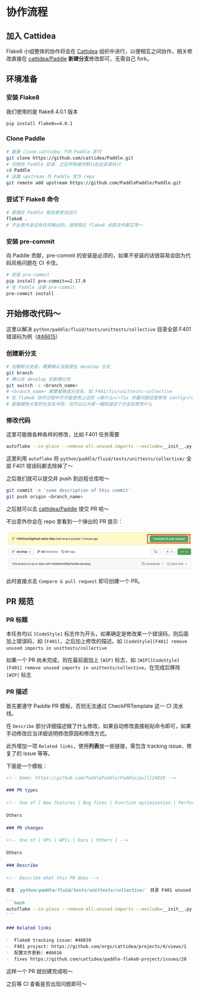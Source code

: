 # 协作流程

## 加入 Cattidea

Flake8 小组整体的协作将会在 [Cattidea](https://github.com/cattidea) 组织中进行，以便相互之间协作，相关修改直接在 [cattidea/Paddle](https://github.com/cattidea/Paddle) **新建分支**修改即可，无需自己 fork。

## 环境准备

### 安装 Flake8

我们使用的是 flake8 4.0.1 版本

```bash
pip install flake8==4.0.1
```

### Clone Paddle

```bash
# 直接 clone cattidea 下的 Paddle 即可
git clone https://github.com/cattidea/Paddle.git
# 切换到 Paddle 目录，之后所有操作默认在此目录执行
cd Paddle
# 设置 upstream 为 Paddle 官方 repo
git remote add upstream https://github.com/PaddlePaddle/Paddle.git
```

### 尝试下 Flake8 命令

```bash
# 直接在 Paddle 根目录尝试运行
flake8 .
# 不出意外是没有任何输出的，说明现在 flake8 全部文件都正常～
```

### 安装 pre-commit

向 Paddle 贡献，pre-commit 的安装是必须的，如果不安装的话很容易会因为代码风格问题在 CI 卡住。

```bash
# 安装 pre-commit
pip install pre-commit==2.17.0
# 在 Paddle 注册 pre-commit
pre-commit install
```

## 开始修改代码～

这里以解决 `python/paddle/fluid/tests/unittests/collective` 目录全部 F401 错误码为例（[#46615](https://github.com/PaddlePaddle/Paddle/pull/46615)）

### 创建新分支

```bash
# 创建新分支前，需要确认当前是在 develop 分支
git branch
# 确认在 develop 后新建分支
git switch -c <branch_name>
# <branch_name> 需要替换成分支名，如 F401/fix/unittests-collective
# 在 flake8 协作过程中尽可能使用上述的 <做什么>/<fix 存量问题还是修改 config>/<修改范围> 格式来命名一个分支
# 能够避免大家的分支名冲突，也可以让大家一眼知道这个分支在修改什么
```

### 修改代码

这里可能做各种各样的修改，比如 F401 任务需要

```bash
autoflake --in-place --remove-all-unused-imports --exclude=__init__.py --recursive ./python/paddle/fluid/tests/unittests/collective/
```

这里利用 `autoflake` 将 `python/paddle/fluid/tests/unittests/collective/` 全部 F401 错误码都去除掉了～

之后我们就可以提交并 push 到远程仓库啦～

```bash
git commit -m 'some description of this commit'
git push origin <branch_name>
```

之后就可以去 [cattidea/Paddle](https://github.com/cattidea/Paddle) 提交 PR 啦～

不出意外你会在 repo 里看到一个弹出的 PR 提示：

![](../images/PR-popup.png)

此时直接点击 `Compare & pull request` 即可创建一个 PR。

## PR 规范

### PR 标题

本任务均以 `[CodeStyle]` 标志作为开头，如果确定是修改某一个错误码，则后面加上错误码，如 `[F401]`，之后加上修改的描述。如 `[CodeStyle][F401] remove unused imports in unittests/collective`

如果一个 PR 尚未完成，则在最前面加上 `[WIP]` 标志，如 `[WIP][CodeStyle][F401] remove unused imports in unittests/collective`，在完成后移除 `[WIP]` 标志

### PR 描述

首先要遵守 Paddle PR 模板，否则无法通过 CheckPRTemplate 这一 CI 流水线。

在 `Describe` 部分详细描述做了什么修改，如果自动修改直接粘贴命令即可，如果手动修改应当详细说明修改原因和修改方式。

此外增加一项 `Related links`，使用**列表**放一些链接，需包含 tracking issue、修复了的 issue 等等。

下面是一个模板：

````md
<!-- Demo: https://github.com/PaddlePaddle/Paddle/pull/24810 -->

### PR types

<!-- One of [ New features | Bug fixes | Function optimization | Performance optimization | Breaking changes | Others ] -->

Others

### PR changes

<!-- One of [ OPs | APIs | Docs | Others ] -->

Others

### Describe

<!-- Describe what this PR does -->

修复 `python/paddle/fluid/tests/unittests/collective/` 目录 F401 unused import 存量 python 代码

```bash
autoflake --in-place --remove-all-unused-imports --exclude=__init__.py --recursive ./python/paddle/fluid/tests/unittests/collective/
```

### Related links

-  Flake8 tracking issue: #46039
-  F401 project: https://github.com/orgs/cattidea/projects/4/views/1
-  配置文件更新: #46616
-  fixes https://github.com/cattidea/paddle-flake8-project/issues/28
````

这样一个 PR 就创建完成啦～

之后等 CI 查看是否出现问题即可～
